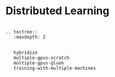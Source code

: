 # Distributed Learning

```eval_rst

.. toctree::
   :maxdepth: 2


   hybridize
   multiple-gpus-scratch
   multiple-gpus-gluon
   training-with-multiple-machines

```
